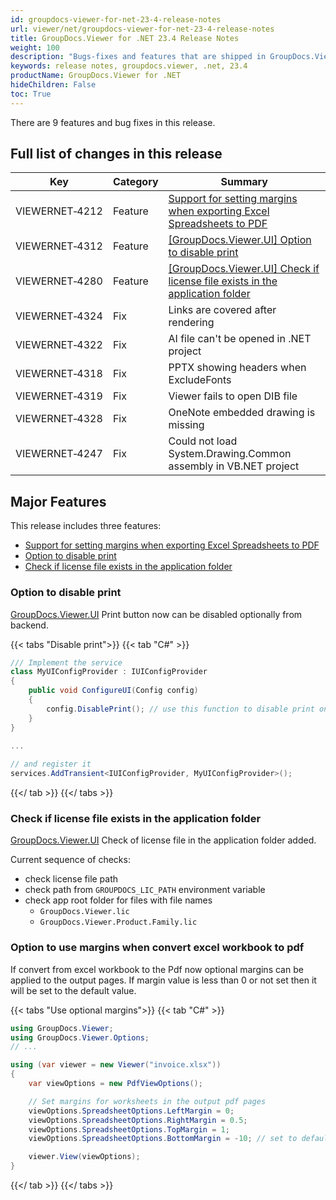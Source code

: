 ```yaml
---
id: groupdocs-viewer-for-net-23-4-release-notes
url: viewer/net/groupdocs-viewer-for-net-23-4-release-notes
title: GroupDocs.Viewer for .NET 23.4 Release Notes
weight: 100
description: "Bugs-fixes and features that are shipped in GroupDocs.Viewer for .NET 23.4"
keywords: release notes, groupdocs.viewer, .net, 23.4
productName: GroupDocs.Viewer for .NET
hideChildren: False
toc: True
---
```


There are 9 features and bug fixes in this release.

## Full list of changes in this release

| Key | Category | Summary |
| --- | --- | --- |
|VIEWERNET&#8209;4212|Feature|[Support for setting margins when exporting Excel Spreadsheets to PDF](#option-to-use-margins-when-convert-excel-workbook-to-pdf)|
|VIEWERNET&#8209;4312|Feature|[[GroupDocs.Viewer.UI] Option to disable print](#option-to-disable-print)|
|VIEWERNET&#8209;4280|Feature|[[GroupDocs.Viewer.UI] Check if license file exists in the application folder](#check-if-license-file-exists-in-the-application-folder)|
|VIEWERNET&#8209;4324|Fix|Links are covered after rendering|
|VIEWERNET&#8209;4322|Fix|AI file can't be opened in .NET project|
|VIEWERNET&#8209;4318|Fix|PPTX showing headers when ExcludeFonts|
|VIEWERNET&#8209;4319|Fix|Viewer fails to open DIB file|
|VIEWERNET&#8209;4328|Fix|OneNote embedded drawing is missing|
|VIEWERNET&#8209;4247|Fix|Could not load System.Drawing.Common assembly in VB.NET project|

## Major Features

This release includes three features:

* [Support for setting margins when exporting Excel Spreadsheets to PDF](#option-to-use-margins-when-convert-excel-workbook-to-pdf)
* [Option to disable print](#option-to-disable-print)
* [Check if license file exists in the application folder](#check-if-license-file-exists-in-the-application-folder)


### Option to disable print

[GroupDocs.Viewer.UI](https://github.com/groupdocs-viewer/GroupDocs.Viewer-for-.NET-UI) Print button now can be disabled optionally from backend.

{{< tabs "Disable print">}}
{{< tab "C#" >}}
```cs
/// Implement the service 
class MyUIConfigProvider : IUIConfigProvider
{
    public void ConfigureUI(Config config)
    {
        config.DisablePrint(); // use this function to disable print on UI
    }
}
	
...

// and register it
services.AddTransient<IUIConfigProvider, MyUIConfigProvider>(); 
```
{{</ tab >}}
{{</ tabs >}}


### Check if license file exists in the application folder

[GroupDocs.Viewer.UI](https://github.com/groupdocs-viewer/GroupDocs.Viewer-for-.NET-UI) Check of license file in the application folder added.

Current sequence of checks:

* check license file path
* check path from `GROUPDOCS_LIC_PATH` environment variable
* check app root folder for files with file names
   - `GroupDocs.Viewer.lic`
   - `GroupDocs.Viewer.Product.Family.lic`
   
### Option to use margins when convert excel workbook to pdf 

If convert from excel workbook to the Pdf now optional margins can be applied to the output pages. If margin value is less than 0 or not set
then it will be set to the default value.

{{< tabs "Use optional margins">}}
{{< tab "C#" >}}
```cs
using GroupDocs.Viewer;
using GroupDocs.Viewer.Options;
// ...

using (var viewer = new Viewer("invoice.xlsx"))
{
    var viewOptions = new PdfViewOptions();

    // Set margins for worksheets in the output pdf pages
    viewOptions.SpreadsheetOptions.LeftMargin = 0;
    viewOptions.SpreadsheetOptions.RightMargin = 0.5;
    viewOptions.SpreadsheetOptions.TopMargin = 1;
    viewOptions.SpreadsheetOptions.BottomMargin = -10; // set to default value

    viewer.View(viewOptions);
}
```
{{</ tab >}}
{{</ tabs >}}

